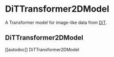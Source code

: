 <!--Copyright 2025 The HuggingFace Team. All rights reserved.

Licensed under the Apache License, Version 2.0 (the "License"); you may not use this file except in compliance with
the License. You may obtain a copy of the License at

http://www.apache.org/licenses/LICENSE-2.0

Unless required by applicable law or agreed to in writing, software distributed under the License is distributed on
an "AS IS" BASIS, WITHOUT WARRANTIES OR CONDITIONS OF ANY KIND, either express or implied. See the License for the
specific language governing permissions and limitations under the License.
-->

# DiTTransformer2DModel

A Transformer model for image-like data from [DiT](https://huggingface.co/papers/2212.09748).

## DiTTransformer2DModel

[[autodoc]] DiTTransformer2DModel
